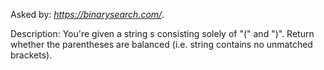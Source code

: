 Asked by: *https://binarysearch.com/*.

Description: You're given a string s consisting solely of "(" and ")". Return whether the parentheses are balanced (i.e. string contains no unmatched brackets).
